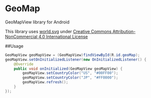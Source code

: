 # GeoMap
GeoMapView library for Android

This library uses [world.svg](https://github.com/takuseno/GeoMap/blob/master/geomap/src/main/res/raw/world.svg) under 
[Creative Commons Attribution-NonCommercial 4.0 International License](http://creativecommons.org/licenses/by-nc/4.0/)

##Usage
``` .java
GeoMapView geoMapView = (GeoMapView)findViewById(R.id.geoMap);
geoMapView.setOnInitializedListener(new OnInitializedListener() {
    @Override
    public void onInitialized(GeoMapView geoMapView) {
        geoMapView.setCountryColor("US", "#00FF00");
        geoMapView.setCountryColor("JP", "#FF0000");
        geoMapView.refresh();
    }
});
```
